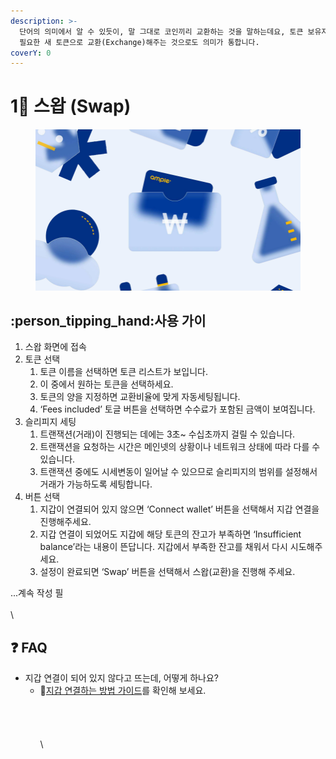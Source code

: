 ```yaml
---
description: >-
  단어의 의미에서 알 수 있듯이, 말 그대로 코인끼리 교환하는 것을 말하는데요, 토큰 보유자가 원래 갖고 있던 토큰을 향상된 기능 또는 목적에
  필요한 새 토큰으로 교환(Exchange)해주는 것으로도 의미가 통합니다.
coverY: 0
---
```


# 1⃣ 스왑 (Swap)

<figure><img src="../.gitbook/assets/image.png" alt=""><figcaption></figcaption></figure>

## :person\_tipping\_hand:사용 가이

1. 스왑 화면에 접속
2. 토큰 선택
   1. 토큰 이름을 선택하면 토큰 리스트가 보입니다.
   2. 이 중에서 원하는 토큰을 선택하세요.
   3. 토큰의 양을 지정하면 교환비율에 맞게 자동세팅됩니다.
   4. ‘Fees included’ 토글 버튼을 선택하면 수수료가 포함된 금액이 보여집니다.
3. 슬리피지 세팅
   1. 트랜잭션(거래)이 진행되는 데에는 3초\~ 수십초까지 걸릴 수 있습니다.
   2. 트랜잭션을 요청하는 시간은 메인넷의 상황이나 네트워크 상태에 따라 다를 수 있습니다.
   3. 트랜잭션 중에도 시세변동이 일어날 수 있으므로 슬리피지의 범위를 설정해서 거래가 가능하도록 세팅합니다.
4. 버튼 선택
   1. 지갑이 연결되어 있지 않으면 ‘Connect wallet’ 버튼을 선택해서 지갑 연결을 진행해주세요.
   2. 지갑 연결이 되었어도 지갑에 해당 토큰의 잔고가 부족하면 ‘Insufficient balance’라는 내용이 뜬답니다. 지갑에서 부족한 잔고를 채워서 다시 시도해주세요.
   3. 설정이 완료되면 ‘Swap’ 버튼을 선택해서 스왑(교환)을 진행해 주세요.

...계속 작성 필\
\
\




## :question: FAQ

* 지갑 연결이 되어 있지 않다고 뜨는데, 어떻게 하나요?
  * :link:[지갑 연결하는 방법 가이드](../get-started/undefined.md#undefined)를 확인해 보세요.\
    \
    \
    \
    \
    \


